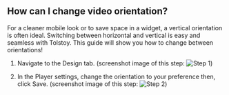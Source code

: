 ## How can I change video orientation?

For a cleaner mobile look or to save space in a widget, a vertical orientation is often ideal. Switching between horizontal and vertical is easy and seamless with Tolstoy. This guide will show you how to change between orientations!

1. Navigate to the Design tab. (screenshot image of this step: ![Step 1](https://downloads.intercomcdn.com/i/o/888384064/a4e54f9fde608af270737f9b/image.png))

2. In the Player settings, change the orientation to your preference then, click Save. (screenshot image of this step: ![Step 2](https://downloads.intercomcdn.com/i/o/888385070/2ee83ddaadc11caa8696c51f/image.png))
